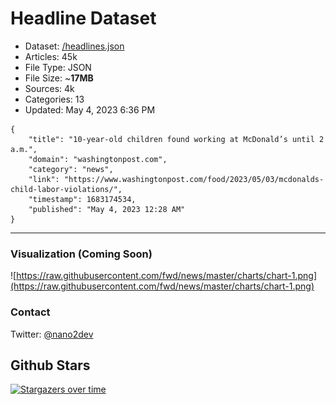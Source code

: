 # Headline Dataset

- Dataset: [/headlines.json](https://raw.githubusercontent.com/fwd/news/master/headlines.json) 
- Articles: 45k
- File Type: JSON
- File Size: ~**17MB**
- Sources: 4k
- Categories: 13
- Updated: May 4, 2023 6:36 PM

```
{
    "title": "10-year-old children found working at McDonald’s until 2 a.m.",
    "domain": "washingtonpost.com",
    "category": "news",
    "link": "https://www.washingtonpost.com/food/2023/05/03/mcdonalds-child-labor-violations/",
    "timestamp": 1683174534,
    "published": "May 4, 2023 12:28 AM"
}
```

---

### Visualization (Coming Soon)

![https://raw.githubusercontent.com/fwd/news/master/charts/chart-1.png](https://raw.githubusercontent.com/fwd/news/master/charts/chart-1.png)

### Contact 

Twitter: [@nano2dev](https://twitter.com/nano2dev)

## Github Stars

[![Stargazers over time](https://starchart.cc/fwd/news.svg)](https://starchart.cc/fwd/news)
